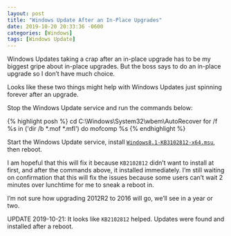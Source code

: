 ```yaml
---
layout: post
title: "Windows Update After an In-Place Upgrades"
date: 2019-10-20 20:33:36 -0600
categories: [Windows]
tags: [Windows Update]
---
```


Windows Updates taking a crap after an in-place upgrade has to be my biggest gripe about in-place upgrades. But the boss says to do an in-place upgrade so I don’t have much choice.

Looks like these two things might help with Windows Updates just spinning forever after an upgrade.

Stop the Windows Update service and run the commands below:

{% highlight posh %}
cd C:\Windows\System32\wbem\AutoRecover
for /f %s in ('dir /b *.mof *.mfl') do mofcomp %s
{% endhighlight %}

Start the Windows Update service, install [`Windows8.1-KB3102812-x64.msu`](https://www.microsoft.com/en-us/download/details.aspx?id=49544), then reboot.

I am hopeful that this will fix it because `KB2102812` didn’t want to install at first, and after the commands above, it installed immediately. I’m still waiting on confirmation that this will fix the issues because some users can’t wait 2 minutes over lunchtime for me to sneak a reboot in.

I’m not sure how upgrading 2012R2 to 2016 will go, we’ll see in a year or two.

UPDATE 2019-10-21: It looks like `KB2102812` helped. Updates were found and installed after a reboot.
